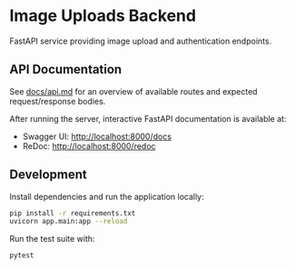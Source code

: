 # Image Uploads Backend

FastAPI service providing image upload and authentication endpoints.

## API Documentation

See [docs/api.md](docs/api.md) for an overview of available routes and expected request/response bodies.

After running the server, interactive FastAPI documentation is available at:

- Swagger UI: [http://localhost:8000/docs](http://localhost:8000/docs)
- ReDoc: [http://localhost:8000/redoc](http://localhost:8000/redoc)

## Development

Install dependencies and run the application locally:

```bash
pip install -r requirements.txt
uvicorn app.main:app --reload
```

Run the test suite with:

```bash
pytest
```

